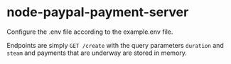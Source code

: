 # node-paypal-payment-server

Configure the .env file according to the example.env file.

Endpoints are simply `GET /create` with the query parameters `duration` and `steam` and payments that are underway are stored in memory.